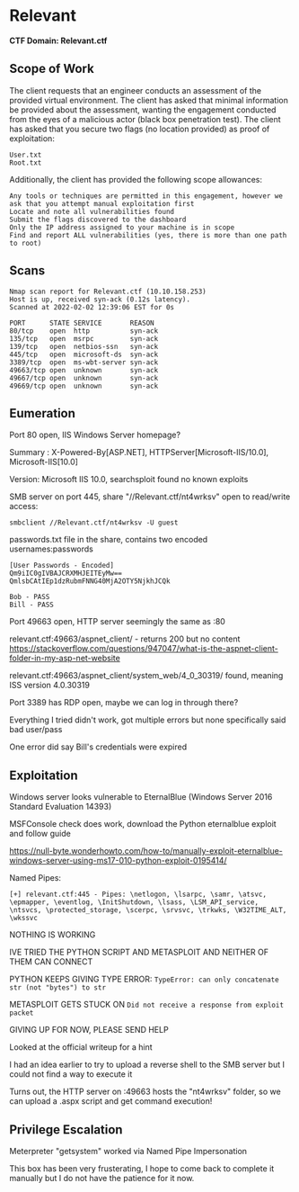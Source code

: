 # Relevant

**CTF Domain: Relevant.ctf**

## Scope of Work

The client requests that an engineer conducts an assessment of the provided virtual environment. The client has asked that minimal information be provided about the assessment, wanting the engagement conducted from the eyes of a malicious actor (black box penetration test).  The client has asked that you secure two flags (no location provided) as proof of exploitation:

    User.txt
    Root.txt

Additionally, the client has provided the following scope allowances:

    Any tools or techniques are permitted in this engagement, however we ask that you attempt manual exploitation first
    Locate and note all vulnerabilities found
    Submit the flags discovered to the dashboard
    Only the IP address assigned to your machine is in scope
    Find and report ALL vulnerabilities (yes, there is more than one path to root)

## Scans

```
Nmap scan report for Relevant.ctf (10.10.158.253)
Host is up, received syn-ack (0.12s latency).
Scanned at 2022-02-02 12:39:06 EST for 0s

PORT      STATE SERVICE       REASON
80/tcp    open  http          syn-ack
135/tcp   open  msrpc         syn-ack
139/tcp   open  netbios-ssn   syn-ack
445/tcp   open  microsoft-ds  syn-ack
3389/tcp  open  ms-wbt-server syn-ack
49663/tcp open  unknown       syn-ack
49667/tcp open  unknown       syn-ack
49669/tcp open  unknown       syn-ack
```

## Eumeration

Port 80 open, IIS Windows Server homepage?

Summary   : X-Powered-By[ASP.NET], HTTPServer[Microsoft-IIS/10.0], Microsoft-IIS[10.0]

Version: Microsoft IIS 10.0, searchsploit found no known exploits

SMB server on port 445, share "//Relevant.ctf/nt4wrksv" open to read/write access:

```
smbclient //Relevant.ctf/nt4wrksv -U guest
```

passwords.txt file in the share, contains two encoded usernames:passwords

```
[User Passwords - Encoded]
Qm9iIC0gIVBAJCRXMHJEITEyMw==
QmlsbCAtIEp1dzRubmFNNG40MjA2OTY5NjkhJCQk

Bob - PASS
Bill - PASS
```

Port 49663 open, HTTP server seemingly the same as :80

relevant.ctf:49663/aspnet_client/ - returns 200 but no content
<https://stackoverflow.com/questions/947047/what-is-the-aspnet-client-folder-in-my-asp-net-website>

relevant.ctf:49663/aspnet_client/system_web/4_0_30319/ found, meaning ISS version 4.0.30319

Port 3389 has RDP open, maybe we can log in through there?

Everything I tried didn't work, got multiple errors but none specifically said bad user/pass

One error did say Bill's credentials were expired

## Exploitation

Windows server looks vulnerable to EternalBlue (Windows Server 2016 Standard Evaluation 14393)

MSFConsole check does work, download the Python eternalblue exploit and follow guide

<https://null-byte.wonderhowto.com/how-to/manually-exploit-eternalblue-windows-server-using-ms17-010-python-exploit-0195414/>

Named Pipes:

```
[+] relevant.ctf:445 - Pipes: \netlogon, \lsarpc, \samr, \atsvc, \epmapper, \eventlog, \InitShutdown, \lsass, \LSM_API_service, \ntsvcs, \protected_storage, \scerpc, \srvsvc, \trkwks, \W32TIME_ALT, \wkssvc
```

NOTHING IS WORKING

IVE TRIED THE PYTHON SCRIPT AND METASPLOIT AND NEITHER OF THEM CAN CONNECT

PYTHON KEEPS GIVING TYPE ERROR: `TypeError: can only concatenate str (not "bytes") to str`

METASPLOIT GETS STUCK ON `Did not receive a response from exploit packet`

GIVING UP FOR NOW, PLEASE SEND HELP

Looked at the official writeup for a hint

I had an idea earlier to try to upload a reverse shell to the SMB server but I could not find a way to execute it

Turns out, the HTTP server on :49663 hosts the "nt4wrksv" folder, so we can upload a .aspx script and get command execution!

## Privilege Escalation

Meterpreter "getsystem" worked via Named Pipe Impersonation

This box has been very frusterating, I hope to come back to complete it manually but I do not have the patience for it now.
